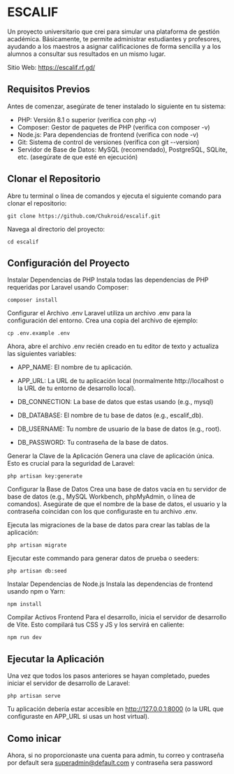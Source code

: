 # ESCALIF
Un proyecto universitario que crei para simular una plataforma de gestión académica. Básicamente, te permite administrar estudiantes y profesores, ayudando a los maestros a asignar calificaciones de forma sencilla y a los alumnos a consultar sus resultados en un mismo lugar.

Sitio Web: https://escalif.rf.gd/

## Requisitos Previos
Antes de comenzar, asegúrate de tener instalado lo siguiente en tu sistema:

- PHP: Versión 8.1 o superior (verifica con php -v)
- Composer: Gestor de paquetes de PHP (verifica con composer -v)
- Node.js: Para dependencias de frontend (verifica con node -v)
- Git: Sistema de control de versiones (verifica con git --version)
- Servidor de Base de Datos: MySQL (recomendado), PostgreSQL, SQLite, etc. (asegúrate de que esté en ejecución)

## Clonar el Repositorio
Abre tu terminal o línea de comandos y ejecuta el siguiente comando para clonar el repositorio:
```
git clone https://github.com/Chukroid/escalif.git
```

Navega al directorio del proyecto:
```
cd escalif
```

## Configuración del Proyecto
Instalar Dependencias de PHP
Instala todas las dependencias de PHP requeridas por Laravel usando Composer:
```
composer install
```

Configurar el Archivo .env
Laravel utiliza un archivo .env para la configuración del entorno. Crea una copia del archivo de ejemplo:
```
cp .env.example .env
```

Ahora, abre el archivo .env recién creado en tu editor de texto y actualiza las siguientes variables:

- APP_NAME: El nombre de tu aplicación.

- APP_URL: La URL de tu aplicación local (normalmente http://localhost o la URL de tu entorno de desarrollo local).

- DB_CONNECTION: La base de datos que estas usando (e.g., mysql)

- DB_DATABASE: El nombre de tu base de datos (e.g., escalif_db).

- DB_USERNAME: Tu nombre de usuario de la base de datos (e.g., root).

- DB_PASSWORD: Tu contraseña de la base de datos.


Generar la Clave de la Aplicación
Genera una clave de aplicación única. Esto es crucial para la seguridad de Laravel:
```
php artisan key:generate
```

Configurar la Base de Datos
Crea una base de datos vacía en tu servidor de base de datos (e.g., MySQL Workbench, phpMyAdmin, o línea de comandos). Asegúrate de que el nombre de la base de datos, el usuario y la contraseña coincidan con los que configuraste en tu archivo .env.

Ejecuta las migraciones de la base de datos para crear las tablas de la aplicación:
```
php artisan migrate
```

Ejecutar este commando para generar datos de prueba o seeders:
```
php artisan db:seed
```

Instalar Dependencias de Node.js
Instala las dependencias de frontend usando npm o Yarn:
```
npm install
```

Compilar Activos Frontend
Para el desarrollo, inicia el servidor de desarrollo de Vite. Esto compilará tus CSS y JS y los servirá en caliente:
```
npm run dev
```

## Ejecutar la Aplicación
Una vez que todos los pasos anteriores se hayan completado, puedes iniciar el servidor de desarrollo de Laravel:
```
php artisan serve
```

Tu aplicación debería estar accesible en http://127.0.0.1:8000 (o la URL que configuraste en APP_URL si usas un host virtual).

## Como inicar
Ahora, si no proporcionaste una cuenta para admin, tu correo y contraseña por default sera superadmin@default.com y contraseña sera password